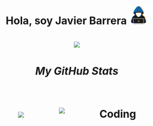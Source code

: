 
<h1 align="center"><b>Hola, soy Javier Barrera <img src = "https://github.com/0xAbdulKhalid/0xAbdulKhalid/raw/main/assets/mdImages/about_me.gif" width = 50px></picture>
<!--  -->
<p align="center">
  <a href="https://github.com/DenverCoder1/readme-typing-svg"><img src="https://readme-typing-svg.herokuapp.com?font=Time+New+Roman&color=cyan&size=25&center=true&vCenter=true&width=600&height=100&lines=TI+Entornos+virtuales+y+negocios+digitales;++;Programador+Web;Desarrollador+de+videojuegos;Desarrollador+de+realidades+extendidas;Me+Gusta+aprender+cosas+nuevas...<3"></a>
</p>

<h5>My GitHub Stats</h5>
<br>
<td width="50%" align="center">
  


</td>
<img  align="center"  src="https://github-readme-stats.vercel.app/api?username=Javier0015&theme=dark&show_icons=true&count_private=true" />
<img align="right" alt="Coding" width="300" src="https://cdn.dribbble.com/users/1277312/screenshots/14733298/media/39b1045e593737587dd60e42c8422d1f.gif" >
<br>
